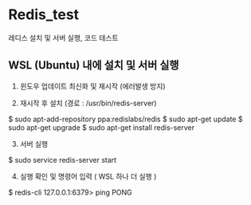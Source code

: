 # Redis_test
레디스 설치 및 서버 실행, 코드 테스트

## WSL (Ubuntu) 내에 설치 및 서버 실행

1. 윈도우 업데이트 최신화 및 재시작 (에러발생 방지)

2. 재시작 후 설치 (경로 : /usr/bin/redis-server)

$ sudo apt-add-repository ppa:redislabs/redis
$ sudo apt-get update
$ sudo apt-get upgrade
$ sudo apt-get install redis-server

3. 서버 실행

$ sudo service redis-server start

4. 실행 확인 및 명령어 입력 ( WSL 하나 더 실행 )

$ redis-cli
127.0.0.1:6379> ping
PONG




